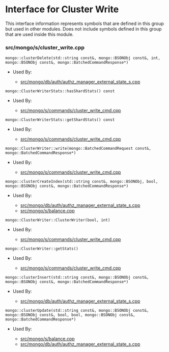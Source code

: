
# Interface for Cluster Write
This interface information represents symbols that are defined in this group but used in other modules.  Does not include symbols defined in this group that are used inside this module.

### src/mongo/s/cluster\_write.cpp

<div></div>

    mongo::clusterDelete(std::string const&, mongo::BSONObj const&, int, mongo::BSONObj const&, mongo::BatchedCommandResponse*)

- Used By:

    - [src/mongo/db/auth/authz\_manager\_external\_state\_s.cpp](../../../../security/authorization)

<div></div>

    mongo::ClusterWriterStats::hasShardStats() const

- Used By:

    - [src/mongo/s/commands/cluster\_write\_cmd.cpp](../../../../network/write\_commands)

<div></div>

    mongo::ClusterWriterStats::getShardStats() const

- Used By:

    - [src/mongo/s/commands/cluster\_write\_cmd.cpp](../../../../network/write\_commands)

<div></div>

    mongo::ClusterWriter::write(mongo::BatchedCommandRequest const&, mongo::BatchedCommandResponse*)

- Used By:

    - [src/mongo/s/commands/cluster\_write\_cmd.cpp](../../../../network/write\_commands)

<div></div>

    mongo::clusterCreateIndex(std::string const&, mongo::BSONObj, bool, mongo::BSONObj const&, mongo::BatchedCommandResponse*)

- Used By:

    - [src/mongo/db/auth/authz\_manager\_external\_state\_s.cpp](../../../../security/authorization)
    - [src/mongo/s/balance.cpp](../../../../sharding/balancer)

<div></div>

    mongo::ClusterWriter::ClusterWriter(bool, int)

- Used By:

    - [src/mongo/s/commands/cluster\_write\_cmd.cpp](../../../../network/write\_commands)

<div></div>

    mongo::ClusterWriter::getStats()

- Used By:

    - [src/mongo/s/commands/cluster\_write\_cmd.cpp](../../../../network/write\_commands)

<div></div>

    mongo::clusterInsert(std::string const&, mongo::BSONObj const&, mongo::BSONObj const&, mongo::BatchedCommandResponse*)

- Used By:

    - [src/mongo/db/auth/authz\_manager\_external\_state\_s.cpp](../../../../security/authorization)

<div></div>

    mongo::clusterUpdate(std::string const&, mongo::BSONObj const&, mongo::BSONObj const&, bool, bool, mongo::BSONObj const&, mongo::BatchedCommandResponse*)

- Used By:

    - [src/mongo/s/balance.cpp](../../../../sharding/balancer)
    - [src/mongo/db/auth/authz\_manager\_external\_state\_s.cpp](../../../../security/authorization)
